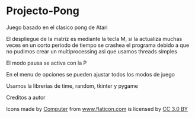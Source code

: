 # Projecto-Pong
Juego basado en el clasico pong de Atari

El despliegue de la matriz es mediante la tecla M, si la actualiza muchas veces en un corto periodo de tiempo se crashea el programa
debido a que no pudimos crear un multiprocessing asi que usamos threads simples

El modo pausa se activa con la P

En el menu de opciones se pueden ajustar todos los modos de juego

Usamos la librerias de time, random, tkinter y pygame

Creditos a autor
<div>Icons made by <a href="https://www.flaticon.com/authors/prettycons" title="Computer">Computer</a> from <a href="https://www.flaticon.com/"     title="Flaticon">www.flaticon.com</a> is licensed by <a href="http://creativecommons.org/licenses/by/3.0/"     title="Creative Commons BY 3.0" target="_blank">CC 3.0 BY</a></div>

